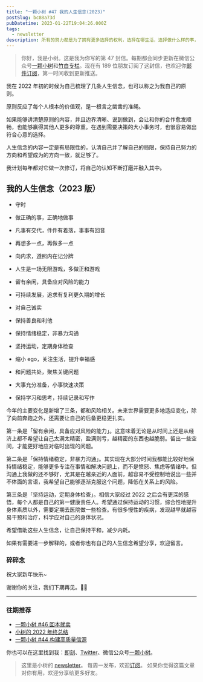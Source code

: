 ```yaml
---
title: "一颗小树 #47 我的人生信念(2023)"
postSlug: bc88a73d
pubDatetime: 2023-01-22T19:04:26.000Z
tags:
  - newsletter
description: 所有的努力都是为了拥有更多选择的权利，选择在哪生活，选择做什么样的事，选择和什么样的人一起工作。
---
```


> 你好，我是小树。这是我为你写的第 47 封信。每期都会同步更新在微信公众号[一颗小树](https://weixin.sogou.com/weixin?query=a_warm_tree)和[竹白专栏](https://xiaoshu.zhubai.love)。现在有 189 位朋友订阅了这封信，也欢迎你[邮件订阅](https://xiaoshu.zhubai.love)，第一时间收到更新推送。

我在 2022 年初的时候为自己梳理了几条人生信念，也可以称之为我自己的原则。

原则反应了每个人根本的价值观，是一根言之凿凿的准绳。

如果能够讲清楚原则的内容，并且边界清晰、说到做到，会让和你的合作愈发顺畅，也能够赢得其他人更多的尊重。在遇到需要决策的大小事务时，也很容易做出符合心意的选择。

人生信念的内容一定是有局限性的，认清自己并了解自己的局限，保持自己努力的方向和希望成为的方向一致，就足够了。

我计划每年都对它做一次修订，将自己的认知不断打磨并融入其中。

## 我的人生信念（2023 版）

- 守时
- 做正确的事，正确地做事
- 凡事有交代，件件有着落，事事有回音
- 再想多一点，再做多一点

- 向内求，遵照内在记分牌
- 人生是一场无限游戏，多做正和游戏
- 留有余闲，具备应对风险的能力
- 可持续发展，追求有复利更久期的增长

- 对自己诚实
- 保持善良和利他
- 保持情绪稳定，非暴力沟通
- 坚持运动，定期身体检查
- 缩小 ego，关注生活，提升幸福感

- 和问题共处，聚焦关键问题
- 大事充分准备，小事快速决策
- 保持学习和思考，持续记录和写作

今年的主要变化是新增了三条，都和风险相关。未来世界需要更多地适应变化，除了向前奔跑之外，还需要让自己的后备更稳更扎实。

第一条是「留有余闲，具备应对风险的能力」。这意味着无论是从时间上还是从经济上都不希望让自己太满太精密，盈满则亏，越精密的东西也越脆弱。留出一些空间，才能更好地应对临时出现的问题。

第二条是「保持情绪稳定，非暴力沟通」。其实现在大部分时间我都能比较好地保持情绪稳定，能够更多专注在事情和解决问题上，而不是愤怒、焦虑等情绪中。但沟通上我做的还不够好，尤其是在越亲近的人面前，越容易不受控制地说出一些并不体面的言语，我希望自己能够逐渐克服这个问题，降低在关系上的风险。

第三条是「坚持运动，定期身体检查」。相信大家经过 2022 之后会有更深的感悟，每个人都是自己的第一健康责任人。希望通过保持运动的习惯，综合性地提升身体素质以外，需要定期去医院做一些检查。有很多慢性的疾病，发现越早就越容易干预和治疗，科学应对自己的身体状况。

希望借助这些人生信念，让自己保持平和，减少内耗。

如果有需要进一步解释的，或者你也有自己的人生信念希望分享，欢迎留言。

### 碎碎念

祝大家新年快乐~

谢谢你的关注，我们下期再见。👋🏻

---

### 往期推荐

- [一颗小树 #46 回本就卖](https://mp.weixin.qq.com/s/6ns5lWtfnmRXndbKHS0XXg)
- [小树的 2022 年终总结](https://mp.weixin.qq.com/s/7XsY5S28uc345B-cwbMJ7A)
- [一颗小树 #44 构建高质量信源](https://mp.weixin.qq.com/s/aM7QV4U4xncAl6MghUt7cA)

你也可以在这里找到我：[即刻](https://okjk.co/3Vsn5T)、[Twitter](https://twitter.com/yeshu_in_future)、微信公众号[一颗小树](https://weixin.sogou.com/weixin?query=a_warm_tree)。

> 这里是小树的 [newsletter](https://xiaoshu.zhubai.love)。 每周一发布，欢迎[订阅](https://xiaoshu.zhubai.love)。
> 如果你觉得这篇文章对你有用，欢迎分享给更多好友。
